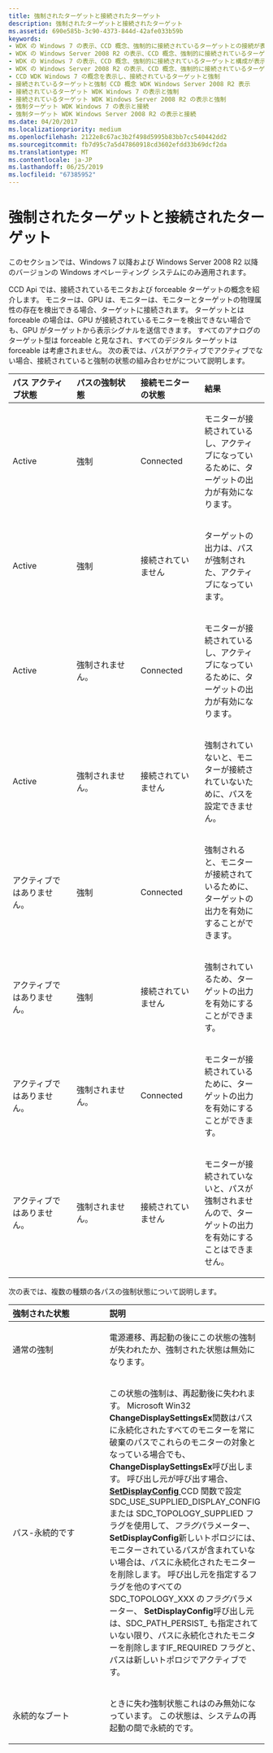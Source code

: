 ```yaml
---
title: 強制されたターゲットと接続されたターゲット
description: 強制されたターゲットと接続されたターゲット
ms.assetid: 690e585b-3c90-4373-844d-42afe033b59b
keywords:
- WDK の Windows 7 の表示、CCD 概念、強制的に接続されているターゲットとの接続が表示されます。
- WDK の Windows Server 2008 R2 の表示、CCD 概念、強制的に接続されているターゲットとの接続が表示されます。
- WDK の Windows 7 の表示、CCD 概念、強制的に接続されているターゲットと構成が表示されます。
- WDK の Windows Server 2008 R2 の表示、CCD 概念、強制的に接続されているターゲットと構成が表示されます。
- CCD WDK Windows 7 の概念を表示し、接続されているターゲットと強制
- 接続されているターゲットと強制 CCD 概念 WDK Windows Server 2008 R2 表示
- 接続されているターゲット WDK Windows 7 の表示と強制
- 接続されているターゲット WDK Windows Server 2008 R2 の表示と強制
- 強制ターゲット WDK Windows 7 の表示と接続
- 強制ターゲット WDK Windows Server 2008 R2 の表示と接続
ms.date: 04/20/2017
ms.localizationpriority: medium
ms.openlocfilehash: 2122e8c67ac3b2f498d5995b83bb7cc540442dd2
ms.sourcegitcommit: fb7d95c7a5d47860918cd3602efdd33b69dcf2da
ms.translationtype: MT
ms.contentlocale: ja-JP
ms.lasthandoff: 06/25/2019
ms.locfileid: "67385952"
---
```

# <a name="forced-versus-connected-targets"></a>強制されたターゲットと接続されたターゲット


このセクションでは、Windows 7 以降および Windows Server 2008 R2 以降のバージョンの Windows オペレーティング システムにのみ適用されます。

CCD Api では、接続されているモニタおよび forceable ターゲットの概念を紹介します。 モニターは、GPU は、モニターは、モニターとターゲットの物理属性の存在を検出できる場合、ターゲットに接続されます。 ターゲットとは forceable の場合は、GPU が接続されているモニターを検出できない場合でも、GPU がターゲットから表示シグナルを送信できます。 すべてのアナログのターゲット型は forceable と見なされ、すべてのデジタル ターゲットは forceable は考慮されません。 次の表では、パスがアクティブでアクティブでない場合、接続されていると強制の状態の組み合わせがについて説明します。

<table>
<colgroup>
<col width="25%" />
<col width="25%" />
<col width="25%" />
<col width="25%" />
</colgroup>
<thead>
<tr class="header">
<th align="left">パス アクティブ状態</th>
<th align="left">パスの強制状態</th>
<th align="left">接続モニターの状態</th>
<th align="left">結果</th>
</tr>
</thead>
<tbody>
<tr class="odd">
<td align="left"><p>Active</p></td>
<td align="left"><p>強制</p></td>
<td align="left"><p>Connected</p></td>
<td align="left"><p>モニターが接続されているし、アクティブになっているために、ターゲットの出力が有効になります。</p></td>
</tr>
<tr class="even">
<td align="left"><p>Active</p></td>
<td align="left"><p>強制</p></td>
<td align="left"><p>接続されていません</p></td>
<td align="left"><p>ターゲットの出力は、パスが強制された、アクティブになっています。</p></td>
</tr>
<tr class="odd">
<td align="left"><p>Active</p></td>
<td align="left"><p>強制されません。</p></td>
<td align="left"><p>Connected</p></td>
<td align="left"><p>モニターが接続されているし、アクティブになっているために、ターゲットの出力が有効になります。</p></td>
</tr>
<tr class="even">
<td align="left"><p>Active</p></td>
<td align="left"><p>強制されません。</p></td>
<td align="left"><p>接続されていません</p></td>
<td align="left"><p>強制されていないと、モニターが接続されていないために、パスを設定できません。</p></td>
</tr>
<tr class="odd">
<td align="left"><p>アクティブではありません。</p></td>
<td align="left"><p>強制</p></td>
<td align="left"><p>Connected</p></td>
<td align="left"><p>強制されると、モニターが接続されているために、ターゲットの出力を有効にすることができます。</p></td>
</tr>
<tr class="even">
<td align="left"><p>アクティブではありません。</p></td>
<td align="left"><p>強制</p></td>
<td align="left"><p>接続されていません</p></td>
<td align="left"><p>強制されているため、ターゲットの出力を有効にすることができます。</p></td>
</tr>
<tr class="odd">
<td align="left"><p>アクティブではありません。</p></td>
<td align="left"><p>強制されません。</p></td>
<td align="left"><p>Connected</p></td>
<td align="left"><p>モニターが接続されているために、ターゲットの出力を有効にすることができます。</p></td>
</tr>
<tr class="even">
<td align="left"><p>アクティブではありません。</p></td>
<td align="left"><p>強制されません。</p></td>
<td align="left"><p>接続されていません</p></td>
<td align="left"><p>モニターが接続されていないと、パスが強制されませんので、ターゲットの出力を有効にすることはできません。</p></td>
</tr>
</tbody>
</table>

 

次の表では、複数の種類の各パスの強制状態について説明します。

<table>
<colgroup>
<col width="50%" />
<col width="50%" />
</colgroup>
<thead>
<tr class="header">
<th align="left">強制された状態</th>
<th align="left">説明</th>
</tr>
</thead>
<tbody>
<tr class="odd">
<td align="left"><p>通常の強制</p></td>
<td align="left"><p>電源遷移、再起動の後にこの状態の強制が失われたか、強制された状態は無効になります。</p></td>
</tr>
<tr class="even">
<td align="left"><p>パス-永続的です</p></td>
<td align="left"><p>この状態の強制は、再起動後に失われます。 Microsoft Win32 <strong>ChangeDisplaySettingsEx</strong>関数はパスに永続化されたすべてのモニターを常に破棄のパスでこれらのモニターの対象となっている場合でも、 <strong>ChangeDisplaySettingsEx</strong>呼び出します。 呼び出し元が呼び出す場合、 <a href="https://docs.microsoft.com/windows/desktop/api/winuser/nf-winuser-setdisplayconfig" data-raw-source="[&lt;strong&gt;SetDisplayConfig&lt;/strong&gt;](https://docs.microsoft.com/windows/desktop/api/winuser/nf-winuser-setdisplayconfig)"> <strong>SetDisplayConfig</strong> </a> CCD 関数で設定 SDC_USE_SUPPLIED_DISPLAY_CONFIG または SDC_TOPOLOGY_SUPPLIED フラグを使用して、<em>フラグ</em>パラメーター、 <strong>SetDisplayConfig</strong>新しいトポロジには、モニターされているパスが含まれていない場合は、パスに永続化されたモニターを削除します。 呼び出し元を指定するフラグを他のすべての SDC_TOPOLOGY_XXX の<em>フラグ</em>パラメーター、 <strong>SetDisplayConfig</strong>呼び出し元は、SDC_PATH_PERSIST_ も指定されていない限り、パスに永続化されたモニターを削除しますIF_REQUIRED フラグと、パスは新しいトポロジでアクティブです。</p></td>
</tr>
<tr class="odd">
<td align="left"><p>永続的なブート</p></td>
<td align="left"><p>ときに失わ強制状態これはのみ無効になっています。 この状態は、システムの再起動の間で永続的です。</p></td>
</tr>
</tbody>
</table>

 

 

 





